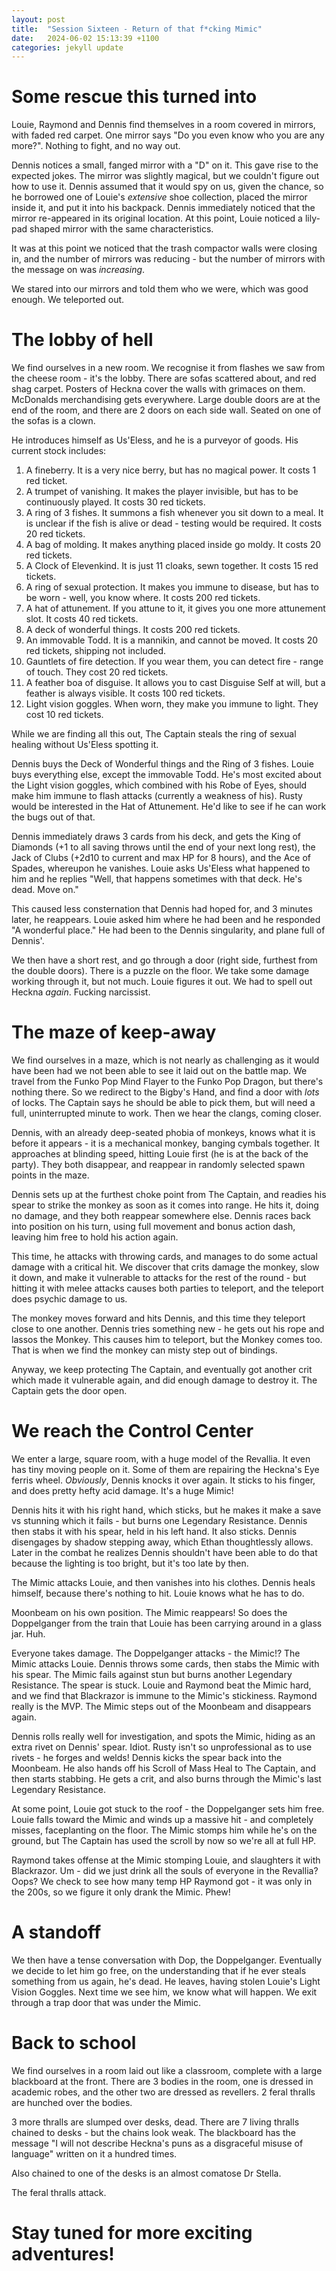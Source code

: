 ```yaml
---
layout: post
title:  "Session Sixteen - Return of that f*cking Mimic"
date:   2024-06-02 15:13:39 +1100
categories: jekyll update
---
```

# Some rescue this turned into

Louie, Raymond and Dennis find themselves in a room covered in mirrors, with faded red carpet.  One mirror says "Do you even know who you are any more?".  Nothing to fight, and no way out.

Dennis notices a small, fanged mirror with a "D" on it.  This gave rise to the expected jokes. The mirror was slightly magical, but we couldn't figure out how to use it.  Dennis assumed that it would spy on us, given the chance, so he borrowed one of Louie's *extensive* shoe collection, placed the mirror inside it, and put it into his backpack.  Dennis immediately noticed that the mirror re-appeared in its original location. At this point, Louie noticed a lily-pad shaped mirror with the same characteristics.

It was at this point we noticed that the trash compactor walls were closing in, and the number of mirrors was reducing - but the number of mirrors with the message on was *increasing*.

We stared into our mirrors and told them who we were, which was good enough.  We teleported out.

# The lobby of hell

We find ourselves in a new room.  We recognise it from flashes we saw from the cheese room - it's the lobby.  There are sofas scattered about, and red shag carpet.  Posters of Heckna cover the walls with grimaces on them.  McDonalds merchandising gets everywhere. Large double doors are at the end of the room, and there are 2 doors on each side wall.  Seated on one of the sofas is a clown.

He introduces himself as Us'Eless, and he is a purveyor of goods.  His current stock includes:

1. A fineberry.  It is a very nice berry, but has no magical power.  It costs 1 red ticket.
2. A trumpet of vanishing. It makes the player invisible, but has to be continuously played. It costs 30 red tickets.
3. A ring of 3 fishes.  It summons a fish whenever you sit down to a meal.  It is unclear if the fish is alive or dead - testing would be required. It costs 20 red tickets.
4. A bag of molding.  It makes anything placed inside go moldy. It costs 20 red tickets.
5. A Clock of Elevenkind.  It is just 11 cloaks, sewn together.  It costs 15 red tickets.
6. A ring of sexual protection.  It makes you immune to disease, but has to be worn - well, you know where.  It costs 200 red tickets.
7. A hat of attunement.  If you attune to it, it gives you one more attunement slot. It costs 40 red tickets.
8. A deck of wonderful things.  It costs 200 red tickets.
9. An immovable Todd.  It is a mannikin, and cannot be moved.  It costs 20 red tickets, shipping not included.
10. Gauntlets of fire detection.  If you wear them, you can detect fire - range of touch.  They cost 20 red tickets.
11. A feather boa of disguise.  It allows you to cast Disguise Self at will, but a feather is always visible. It costs 100 red tickets.
12. Light vision goggles.  When worn, they make you immune to light.  They cost 10 red tickets.

While we are finding all this out, The Captain steals the ring of sexual healing without Us'Eless spotting it.

Dennis buys the Deck of Wonderful things and the Ring of 3 fishes.  Louie buys everything else, except the immovable Todd. He's most excited about the Light vision goggles, which combined with his Robe of Eyes, should make him immune to flash attacks (currently a weakness of his).  Rusty would be interested in the Hat of Attunement.  He'd like to see if he can work the bugs out of that.

Dennis immediately draws 3 cards from his deck, and gets the King of Diamonds (+1 to all saving throws until the end of your next long rest), the Jack of Clubs (+2d10 to current and max HP for 8 hours), and the Ace of Spades, whereupon he vanishes.  Louie asks Us'Eless what happened to him and he replies "Well, that happens sometimes with that deck.  He's dead.  Move on."

This caused less consternation that Dennis had hoped for, and 3 minutes later, he reappears.  Louie asked him where he had been and he responded "A wonderful place."  He had been to the Dennis singularity, and plane full of Dennis'.

We then have a short rest, and go through a door (right side, furthest from the double doors).  There is a puzzle on the floor.  We take some damage working through it, but not much.  Louie figures it out.  We had to spell out Heckna *again*.  Fucking narcissist.

# The maze of keep-away

We find ourselves in a maze, which is not nearly as challenging as it would have been had we not been able to see it laid out on the battle map.  We travel from the Funko Pop Mind Flayer to the Funko Pop Dragon, but there's nothing there.  So we redirect to the Bigby's Hand, and find a door with *lots* of locks.  The Captain says he should be able to pick them, but will need a full, uninterrupted minute to work.  Then we hear the clangs, coming closer.

Dennis, with an already deep-seated phobia of monkeys, knows what it is before it appears - it is a mechanical monkey, banging cymbals together.  It approaches at blinding speed, hitting Louie first (he is at the back of the party).  They both disappear, and reappear in randomly selected spawn points in the maze.

Dennis sets up at the furthest choke point from The Captain, and readies his spear to strike the monkey as soon as it comes into range.  He hits it, doing no damage, and they both reappear somewhere else.  Dennis races back into position on his turn, using full movement and bonus action dash, leaving him free to hold his action again.

This time, he attacks with throwing cards, and manages to do some actual damage with a critical hit.  We discover that crits damage the monkey, slow it down, and make it vulnerable to attacks for the rest of the round - but hitting it with melee attacks causes both parties to teleport, and the teleport does psychic damage to us.  

The monkey moves forward and hits Dennis, and this time they teleport close to one another.  Dennis tries something new - he gets out his rope and lassos the Monkey.  This causes him to teleport, but the Monkey comes too.  That is when we find the monkey can misty step out of bindings.

Anyway, we keep protecting The Captain, and eventually got another crit which made it vulnerable again, and did enough damage to destroy it.  The Captain gets the door open.

# We reach the Control Center

We enter a large, square room, with a huge model of the Revallia.  It even has tiny moving people on it.  Some of them are repairing the Heckna's Eye ferris wheel.  *Obviously*, Dennis knocks it over again.  It sticks to his finger, and does pretty hefty acid damage.  It's a huge Mimic! 

Dennis hits it with his right hand, which sticks, but he makes it make a save vs stunning which it fails - but burns one Legendary Resistance.  Dennis then stabs it with his spear, held in his left hand.  It also sticks.  Dennis disengages by shadow stepping away, which Ethan thoughtlessly allows.  Later in the combat he realizes Dennis shouldn't have been able to do that because the lighting is too bright, but it's too late by then.

The Mimic attacks Louie, and then vanishes into his clothes.  Dennis heals himself, because there's nothing to hit.  Louie knows what he has to do.

Moonbeam on his own position.  The Mimic reappears!  So does the Doppelganger from the train that Louie has been carrying around in a glass jar.  Huh.

Everyone takes damage.  The Doppelganger attacks - the Mimic!?  The Mimic attacks Louie.  Dennis throws some cards, then stabs the Mimic with his spear.  The Mimic fails against stun but burns another Legendary Resistance.  The spear is stuck.  Louie and Raymond beat the Mimic hard, and we find that Blackrazor is immune to the Mimic's stickiness.  Raymond really is the MVP.  The Mimic steps out of the Moonbeam and disappears again.

Dennis rolls really well for investigation, and spots the Mimic, hiding as an extra rivet on Dennis' spear.  Idiot.  Rusty isn't so unprofessional as to use rivets - he forges and welds!  Dennis kicks the spear back into the Moonbeam.  He also hands off his Scroll of Mass Heal to The Captain, and then starts stabbing.  He gets a crit, and also burns through the Mimic's last Legendary Resistance.

At some point, Louie got stuck to the roof - the Doppelganger sets him free.  Louie falls toward the Mimic and winds up a massive hit - and completely misses, faceplanting on the floor.  The Mimic stomps him while he's on the ground, but The Captain has used the scroll by now so we're all at full HP. 

Raymond takes offense at the Mimic stomping Louie, and slaughters it with Blackrazor.  Um - did we just drink all the souls of everyone in the Revallia?  Oops?  We check to see how many temp HP Raymond got - it was only in the 200s, so we figure it only drank the Mimic.  Phew!

# A standoff

We then have a tense conversation with Dop, the Doppelganger.  Eventually we decide to let him go free, on the understanding that if he ever steals something from us again, he's dead.  He leaves, having stolen Louie's Light Vision Goggles.  Next time we see him, we know what will happen.  We exit through a trap door that was under the Mimic.

# Back to school

We find ourselves in a room laid out like a classroom, complete with a large blackboard at the front.  There are 3 bodies in the room, one is dressed in academic robes, and the other two are dressed as revellers.  2 feral thralls are hunched over the bodies.

3 more thralls are slumped over desks, dead.  There are 7 living thralls chained to desks - but the chains look weak.  The blackboard has the message "I will not describe Heckna's puns as a disgraceful misuse of language" written on it a hundred times.

Also chained to one of the desks is an almost comatose Dr Stella.

The feral thralls attack.

# Stay tuned for more exciting adventures!

